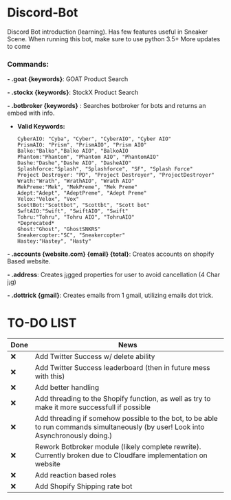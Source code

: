 # Discord-Bot
Discord Bot introduction (learning). Has few features useful in Sneaker Scene. When running this bot, make sure to use python 3.5+ 
More updates to come

### Commands:
 **- .goat {keywords}**: GOAT Product Search
 
 **- .stockx {keywords}**: StockX Product Search
 
 **- .botbroker {keywords}** : Searches botbroker for bots and returns an embed with info.
   * **Valid Keywords:**
	 ```
	 CyberAIO: "Cyba", "Cyber", "CyberAIO", "Cyber AIO"
	 PrismAIO: "Prism", "PrismAIO", "Prism AIO"
	 Balko:"Balko","Balko AIO", "BalkoAIO
	 Phantom:"Phantom", "Phantom AIO", "PhantomAIO"
	 Dashe:"Dashe","Dashe AIO", "DasheAIO"
	 Splashforce:"Splash", "Splashforce", "SF", "Splash Force"
	 Project Destroyer: "PD", "Project Destroyer", "ProjectDestroyer"
	 Wrath:"Wrath", "WrathAIO", "Wrath AIO"
	 MekPreme:"Mek", "MekPreme", "Mek Preme"
	 Adept:"Adept", "AdeptPreme", "Adept Preme"
	 Velox:"Velox", "Vox"
	 ScottBot:"Scottbot", "Scottbt", "Scott bot"
	 SwftAIO:"Swift", "SwiftAIO", "Swift"
	 Tohru:"Tohru", "Tohru AIO", "TohruAIO"
	 *Deprecated*
	 Ghost:"Ghost", "GhostSNKRS"
	 Sneakercopter:"SC", "Sneakercopter"
	 Hastey:"Hastey", "Hasty"
	 ```

 **- .accounts {website.com} {email} {total}**: Creates accounts on shopify Based website.
 
 **- .address**: Creates j¡gged properties for user to avoid cancellation (4 Char j¡g)
 
 **- .dottrick {gmail}**: Creates emails from 1 gmail, utilizing emails dot trick.


# TO-DO LIST
| **Done** | **News** |
| -------- | -------- |
| ❌| Add Twitter Success w/ delete ability |
| ❌| Add Twitter Success leaderboard (then in future mess with this) |
| ❌| Add better handling |
| ❌| Add threading to the Shopify function, as well as try to make it more successfull if possible |
| ❌| Add threading if somehow possible to the bot, to be able to run commands simultaneously (by user! Look into Asynchronously doing.) |
| ❌| Rework Botbroker module (likely complete rewrite). Currently broken due to Cloudfare implementation on website |
| ❌| Add reaction based roles |
|❌| Add Shopify Shipping rate bot |
